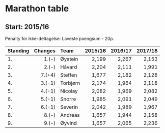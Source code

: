 # Marathon table

## Start: 2015/16

Penalty for ikke-deltagelse: Laveste poengsum - 20p.


| Standing | Changes | Team       | 2015/16  | 2016/17  | 2017/18 | 2018/19 | Sum   |
| :------- | ------: | :--------- | -------: | -------: | ------: | ------: | ----: |
| 1.       | 1.(-)   | Øystein    | 2,199    | 2,267    | 2,153   | 2,220   | 8,839 |
| 2.       | 2.(-)   | Håvard     | 2,204    | 2,111    | 1,991   | 2,153   | 8,459 |
| 3.       | 7.(+4)  | Steffen    | 1,677    | 2,182    | 2,128   | 2,437   | 8,424 |
| 4.       | 3.(-1)  | Torbjørn   | 2,174    | 1,964    | 2,118   | 2,047   | 8,303 |
| 5.       | 4.(-1)  | Nicolay    | 2,082    | 1,969    | 2,082   | 2,147   | 8,280 |
| 6.       | 5.(-1)  | Snorre     | 1,985    | 2,091    | 2,049   | 2,015   | 8,140 |
| 7.       | 6.(-1)  | Severin    | 2,042    | 1,989    | 1,967   | 2,098   | 8,096 |
| 8.       | 8.(-)   | Andreas    | 1,657    | 1,944    | 2,158   | 2,318   | 8,077 |
| 9.       | 9.(-)   | Øyvind     | 1,657    | 2,065    | 2,236   | 2,066   | 8,024 |
